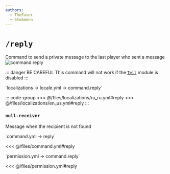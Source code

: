```yaml
---
authors:
  - TheFaser
  - Stokmenn
---
```


# `/reply`

Command to send a private message to the last player who sent a message
![command reply](/commandreply.png)

::: danger BE CAREFUL
This command will not work if the [`Tell`](/docs/command/tell/) module is disabled
:::

[//]: # (localization)
<!--@include: @/parts/words.md#localization-->
<!--@include: @/parts/words.md#path--> `localizations → locale.yml → command.reply`

<!--@include: @/parts/words.md#default-->

::: code-group
<<< @/files/localizations/ru_ru.yml#reply
<<< @/files/localizations/en_us.yml#reply
:::

### `null-receiver`

Message when the recipient is not found

[//]: # (command.yml)
<!--@include: @/parts/words.md#setting-->
<!--@include: @/parts/words.md#path--> `command.yml → reply`

<!--@include: @/parts/words.md#default-->
<<< @/files/command.yml#reply

<!--@include: @/parts/enable.md-->
<!--@include: @/parts/aliases.md-->
<!--@include: @/parts/cooldown.md-->
<!--@include: @/parts/sound.md-->

[//]: # (permission.yml)
<!--@include: @/parts/words.md#permission-->
<!--@include: @/parts/words.md#path--> `permission.yml → command.reply`

<!--@include: @/parts/words.md#default-->
<<< @/files/permission.yml#reply

<!--@include: @/parts/permission/permissionTier3.md-->
<!--@include: @/parts/permission/cooldown.md-->
<!--@include: @/parts/permission/sound.md-->